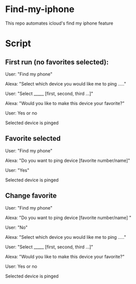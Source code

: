 # Find-my-iphone
This repo automates icloud's find my iphone feature

# Script
## First run (no favorites selected):

User: "Find my phone"

Alexa: "Select which device you would like me to ping ....."

User: "Select _____ [first, second, third ...]"

Alexa: "Would you like to make this device your favorite?"

User: Yes or no

Selected device is pinged


## Favorite selected 

User: "Find my phone"

Alexa: "Do you want to ping device [favorite number/name]"

User: "Yes"

Selected device is pinged


## Change favorite 

User: "Find my phone"

Alexa: "Do you want to ping device [favorite number/name] "

User: "No"

Alexa: "Select which device you would like me to ping ....."

User: "Select _____ [first, second, third ...]"

Alexa: "Would you like to make this device your favorite?"

User: Yes or no

Selected device is pinged



